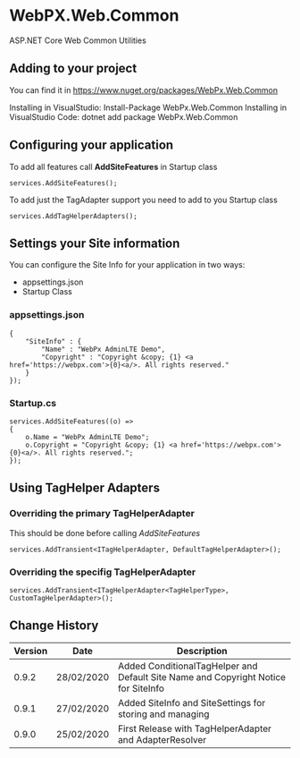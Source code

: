 # WebPX.Web.Common
ASP.NET Core Web Common Utilities
## Adding to your project
You can find it in https://www.nuget.org/packages/WebPx.Web.Common

Installing in VisualStudio: Install-Package WebPx.Web.Common
Installing in VisualStudio Code: dotnet add package WebPx.Web.Common

## Configuring your application

To add all features call **AddSiteFeatures** in Startup class

    services.AddSiteFeatures();

To add just the TagAdapter support you need to add to you Startup class

    services.AddTagHelperAdapters();

## Settings your Site information
You can configure the Site Info for your application in two ways:
- appsettings.json
- Startup Class

### appsettings.json

```
{
    "SiteInfo" : {
        "Name" : "WebPx AdminLTE Demo",
        "Copyright" : "Copyright &copy; {1} <a href='https://webpx.com'>{0}<a/>. All rights reserved."
    }
});
```

### Startup.cs

```
services.AddSiteFeatures((o) =>
{
    o.Name = "WebPx AdminLTE Demo"; 
    o.Copyright = "Copyright &copy; {1} <a href='https://webpx.com'>{0}<a/>. All rights reserved.";
});
```

## Using TagHelper Adapters

### Overriding the primary TagHelperAdapter
This should be done before calling *AddSiteFeatures*

    services.AddTransient<ITagHelperAdapter, DefaultTagHelperAdapter>();
    
### Overriding the specifig TagHelperAdapter

    services.AddTransient<ITagHelperAdapter<TagHelperType>, CustomTagHelperAdapter>();

## Change History
Version | Date | Description
--------|------|------------
0.9.2|28/02/2020|Added ConditionalTagHelper and Default Site Name and Copyright Notice for SiteInfo
0.9.1|27/02/2020|Added SiteInfo and SiteSettings for storing and managing 
0.9.0|25/02/2020|First Release with TagHelperAdapter and AdapterResolver
